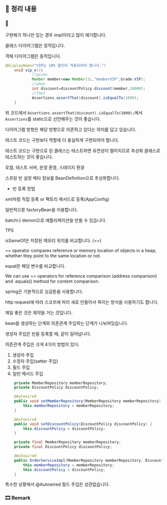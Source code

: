 ## 📕 정리 내용

### 📘

구현체가 하나만 있는 경우 impl이라고 많이 얘기합니다.

클래스 다이어그램은 정적입니다.

객체 다이어그램은 동적입니다.

```java
@DisplayName("VIP는 10% 할인이 적용되어야 합니다.")
    void vip_o(){
            //given
            Member member=new Member(1L,"memberVIP",Grade.VIP);
            //when
            int discount=discountPolicy.discount(member,10000);
            //then
            Assertions.assertThat(discount).isEqualTo(1000);
    }
```

위 코드에서 `Assertions.assertThat(discount).isEqualTo(1000);`에서 `Assertions`를 static으로 선언해주는 것이 좋습니다.   

다이어그램 방향은 해당 방향으로 의존하고 있다는 의미를 담고 있습니다.

테스트 코드는 구현보다 역할에 더 충실하게 구현되어야 합니다.

테스트 코드는 구현으로 된 클래스는 테스트하면 유연성이 떨어지므로 추상화 클래스로 테스트하는 것이 좋습니다. 

로컬, 테스트 서버, 운영 환경, 스테이지 환경

스프링 빈 설정 메타 정보를 BeanDefinition으로 추상화합니다.

* 빈 등록 방법

xml처럼 직접 등록 or 팩토리 메서드로 등록(AppConfig)

일반적으론 factoryBean을 이용합니다.

batch나 demon으로 애플리케이션을 만들 수 있습니다.

TPS

isSameOf은 저장된 메모리 위치를 비교합니다. (==)

== operator compares reference or memory location of objects in a heap, whether they point to the same location or not.

equal은 해당 변수를 비교합니다.

We can use == operators for reference comparison (address comparison) and .equals() method for content comparison.

spring은 기본적으로 싱글톤을 사용합니다.

http request에 따라 스코프에 따라 새로 만들어서 죽이는 방식을 사용하기도 합니다.

제일 좋은 것은 제약을 거는 것입니다.

bean을 생성하는 단계와 의존관계 주입하는 단계가 나눠져있습니다.

생성자 주입은 빈을 등록할 때, 같이 일어납니다.

의존관계 주입은 크게 4가지 방법이 있다.

1. 생성자 주입
2. 수정자 주입(setter 주입)
3. 필드 주입
4. 일반 메서드 주입

```java
    private MemberRepository memberRepository;
    private DiscountPolicy discountPolicy;

    @Autowired
    public void setMemberRepository(MemberRepository memberRepository) {
        this.memberRepository = memberRepository;
    }

    @Autowired
    public void setDiscountPolicy(DiscountPolicy discountPolicy) {
        this.discountPolicy = discountPolicy;
    }
```

```java
    private final MemberRepository memberRepository;
    private final DiscountPolicy discountPolicy;

    @Autowired
    public OrderServiceImpl(MemberRepository memberRepository, DiscountPolicy discountPolicy) {
        this.memberRepository = memberRepository;
        this.discountPolicy = discountPolicy;
    }
```

특수한 상황에서 @Autowired 필드 주입은 상관없습니다.

### 🎞 Remark

